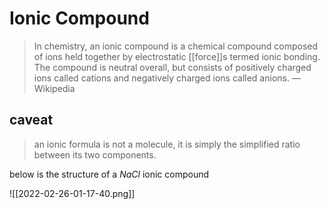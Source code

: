 # Ionic Compound

> In chemistry, an ionic compound is a chemical compound composed of ions held together by electrostatic [[force]]s termed ionic bonding. The compound is neutral overall, but consists of positively charged ions called cations and negatively charged ions called anions. &mdash; Wikipedia

## caveat

> an ionic formula is not a molecule, it is simply the simplified ratio between its two components.

below is the structure of a $NaCl$ ionic compound

![[2022-02-26-01-17-40.png]]
